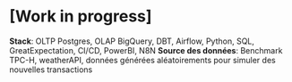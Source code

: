 # [Work in progress]

**Stack**: OLTP Postgres, OLAP BigQuery, DBT, Airflow, Python, SQL, GreatExpectation, CI/CD, PowerBI, N8N
**Source des données**: Benchmark TPC-H, weatherAPI, données générées aléatoirements pour simuler des nouvelles transactions
